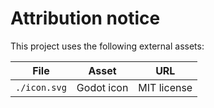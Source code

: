 # Attribution notice

This project uses the following external assets:

| File | Asset | URL |
|------|-------|-----|
| `./icon.svg` | Godot icon | MIT license |
